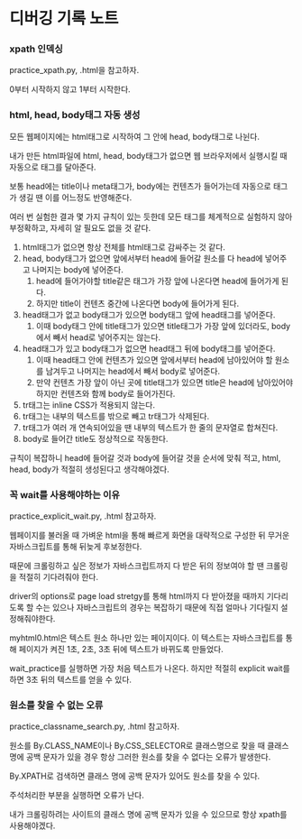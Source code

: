 # 디버깅 기록 노트

### xpath 인덱싱

practice_xpath.py, .html을 참고하자.

0부터 시작하지 않고 1부터 시작한다.

### html, head, body태그 자동 생성

모든 웹페이지에는 html태그로 시작하여 그 안에 head, body태그로 나뉜다.

내가 만든 html파일에 html, head, body태그가 없으면 웹 브라우저에서 실행시킬 때 자동으로 태그를 달아준다.

보통 head에는 title이나 meta태그가, body에는 컨텐츠가 들어가는데 자동으로 태그가 생길 땐 이를 어느정도 반영해준다.

여러 번 실험한 결과 몇 가지 규칙이 있는 듯한데 모든 태그를 체계적으로 실험하지 않아 부정확하고, 자세히 알 필요도 없을 것 같다.

1. html태그가 없으면 항상 전체를 html태그로 감싸주는 것 같다.
2. head, body태그가 없으면 앞에서부터 head에 들어갈 원소를 다 head에 넣어주고 나머지는 body에 넣어준다.
   1. head에 들어가야할 title같은 태그가 가장 앞에 나온다면 head에 들어가게 된다.
   2. 하지만 title이 컨텐츠 중간에 나온다면 body에 들어가게 된다.
3. head태그가 없고 body태그가 있으면 body태그 앞에 head태그를 넣어준다.
   1. 이때 body태그 안에 title태그가 있으면 title태그가 가장 앞에 있더라도, body에서 빼서 head로 넣어주지는 않는다.
4. head태그가 있고 body태그가 없으면 head태그 뒤에 body태그를 넣어준다.
   1. 이때 head태그 안에 컨텐츠가 있으면 앞에서부터 head에 남아있어야 할 원소를 남겨두고 나머지는 head에서 빼서 body로 넣어준다.
   2. 만약 컨텐츠 가장 앞이 아닌 곳에 title태그가 있으면 title은 head에 남아있어야 하지만 컨텐츠와 함께 body로 들어가진다.
5. tr태그는 inline CSS가 적용되지 않는다.
6. tr태그는 내부의 텍스트를 밖으로 빼고 tr태그가 삭제된다.
7. tr태그가 여러 개 연속되어있을 땐 내부의 텍스트가 한 줄의 문자열로 합쳐진다.
8. body로 들어간 title도 정상적으로 작동한다.

규칙이 복잡하니 head에 들어갈 것과 body에 들어갈 것을 순서에 맞춰 적고, html, head, body가 적절히 생성된다고 생각해야겠다.

### 꼭 wait를 사용해야하는 이유

practice_explicit_wait.py, .html 참고하자.

웹페이지를 불러올 때 가벼운 html을 통해 빠르게 화면을 대략적으로 구성한 뒤 무거운 자바스크립트를 통해 뒤늦게 후보정한다.

때문에 크롤링하고 싶은 정보가 자바스크립트까지 다 받은 뒤의 정보여야 할 땐 크롤링을 적절히 기다려줘야 한다.

driver의 options로 page load stretgy를 통해 html까지 다 받아졌을 때까지 기다리도록 할 수는 있으나 자바스크립트의 경우는 복잡하기 때문에 직접 얼마나 기다릴지 설정해줘야한다.

myhtml0.html은 텍스트 원소 하나만 있는 페이지이다. 이 텍스트는 자바스크립트를 통해 페이지가 켜진 1초, 2초, 3초 뒤에 텍스트가 바뀌도록 만들었다.

wait_practice를 실행하면 가장 처음 텍스트가 나온다. 하지만 적절히 explicit wait를 하면 3초 뒤의 텍스트를 얻을 수 있다.

### 원소를 찾을 수 없는 오류

practice_classname_search.py, .html 참고하자.

원소를 By.CLASS_NAME이나 By.CSS_SELECTOR로 클래스명으로 찾을 때 클래스 명에 공백 문자가 있을 경우 항상 그러한 원소를 찾을 수 없다는 오류가 발생한다.

By.XPATH로 검색하면 클래스 명에 공백 문자가 있어도 원소를 찾을 수 있다.

주석처리한 부분을 실행하면 오류가 난다.

내가 크롤링하려는 사이트의 클래스 명에 공백 문자가 있을 수 있으므로 항상 xpath를 사용해야겠다.